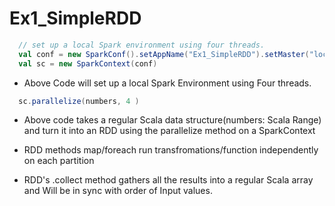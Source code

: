# Ex1_SimpleRDD


```scala
  // set up a local Spark environment using four threads.
  val conf = new SparkConf().setAppName("Ex1_SimpleRDD").setMaster("local[4]")
  val sc = new SparkContext(conf)
```

* Above Code will set up a local Spark Environment using Four threads.

```scala
  sc.parallelize(numbers, 4 )
```

* Above code takes a regular Scala data structure(numbers: Scala Range) and turn it into an RDD using the parallelize method on a SparkContext

* RDD methods map/foreach run transfromations/function independently on each partition

* RDD's .collect method gathers all the results into a regular Scala array and Will be in sync with order of Input values. 